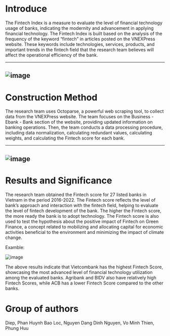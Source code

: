 # Introduce
The Fintech Index is a measure to evaluate the level of financial technology usage of banks, indicating the modernity and advancement in applying financial technology. The Fintech Index is built based on the analysis of the frequency of the keyword “fintech” in articles posted on the VNEXPress website. These keywords include technologies, services, products, and important trends in the fintech field that the research team believes will affect the operational efficiency of the bank.

---
![image](https://github.com/Neyung/NNCT-2024/assets/120383829/e7819d44-d38e-422b-9c56-8276127076cd)
---

# Construction Method
The research team uses Octoparse, a powerful web scraping tool, to collect data from the VNEXPress website. The team focuses on the Business - Ebank - Bank section of the website, providing updated information on banking operations. Then, the team conducts a data processing procedure, including data normalization, calculating redundant values, calculating weights, and calculating the Fintech score for each bank. 

---
![image](https://github.com/Neyung/NNCT-2024/assets/120383829/4a8534c2-4048-4ed9-a26e-60bd43fec619)
---

# Results and Significance
The research team obtained the Fintech score for 27 listed banks in Vietnam in the period 2016-2022. The Fintech score reflects the level of bank’s approach and interaction with the fintech field, helping to evaluate the level of fintech development of the bank. The higher the Fintech score, the more ready the bank is to adopt technology. The Fintech score is also used to test the hypothesis about the positive impact of Fintech on Green Finance, a concept related to mobilizing and allocating capital for economic activities beneficial to the environment and minimizing the impact of climate change.

Examble:

![image](https://github.com/Neyung/NNCT-2024/assets/120383829/ab08d667-eb65-47bc-8623-87954b651343)

The above results indicate that Vietcombank has the highest Fintech Score, showcasing the most advanced level of financial technology utilization among the evaluated banks. Agribank and BIDV also have relatively high Fintech Scores, while ACB has a lower Fintech Score compared to the other banks.

# Group of authors
Diep, Phan Huynh Bao
Loc, Nguyen Dang Dinh
Nguyen, Vo Minh
Thien, Phung Huu
